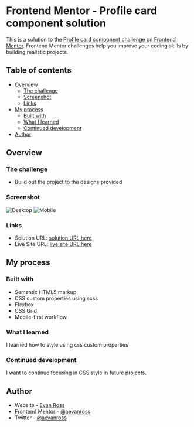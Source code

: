 # Frontend Mentor - Profile card component solution

This is a solution to the [Profile card component challenge on Frontend Mentor](https://www.frontendmentor.io/challenges/profile-card-component-cfArpWshJ). Frontend Mentor challenges help you improve your coding skills by building realistic projects. 

## Table of contents

- [Overview](#overview)
  - [The challenge](#the-challenge)
  - [Screenshot](#screenshot)
  - [Links](#links)
- [My process](#my-process)
  - [Built with](#built-with)
  - [What I learned](#what-i-learned)
  - [Continued development](#continued-development)
- [Author](#author)


## Overview

### The challenge

- Build out the project to the designs provided

### Screenshot

![Desktop](./desktop.jpg)
![Mobile](./mobile.jpg)


### Links

- Solution URL: [solution URL here](https://www.frontendmentor.io/solutions/sass-css-grid-and-flex-1tjQSeIeh)
- Live Site URL: [live site URL here](https://wonderful-roentgen-0dd96a.netlify.app/)

## My process

### Built with

- Semantic HTML5 markup
- CSS custom properties using scss
- Flexbox
- CSS Grid
- Mobile-first workflow


### What I learned

I learned how to style using css custom properties



### Continued development

I want to continue focusing in CSS style in future projects.



## Author

- Website - [Evan Ross](https://www.your-site.com)
- Frontend Mentor - [@aevanross](https://www.frontendmentor.io/profile/aevanross)
- Twitter - [@aevanross](https://www.twitter.com/aevanross)

